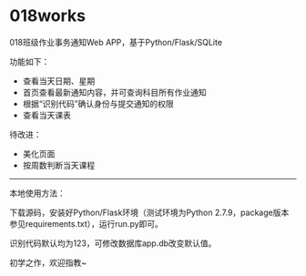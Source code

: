 # 018works
018班级作业事务通知Web APP，基于Python/Flask/SQLite

功能如下：

*   查看当天日期、星期
*   首页查看最新通知内容，并可查询科目所有作业通知
*   根据“识别代码”确认身份与提交通知的权限
*   查看当天课表

待改进：

*   美化页面
*   按周数判断当天课程

*****

本地使用方法：

下载源码，安装好Python/Flask环境（测试环境为Python 2.7.9，package版本参见requirements.txt），运行run.py即可。

识别代码默认均为123，可修改数据库app.db改变默认值。

初学之作，欢迎指教~
